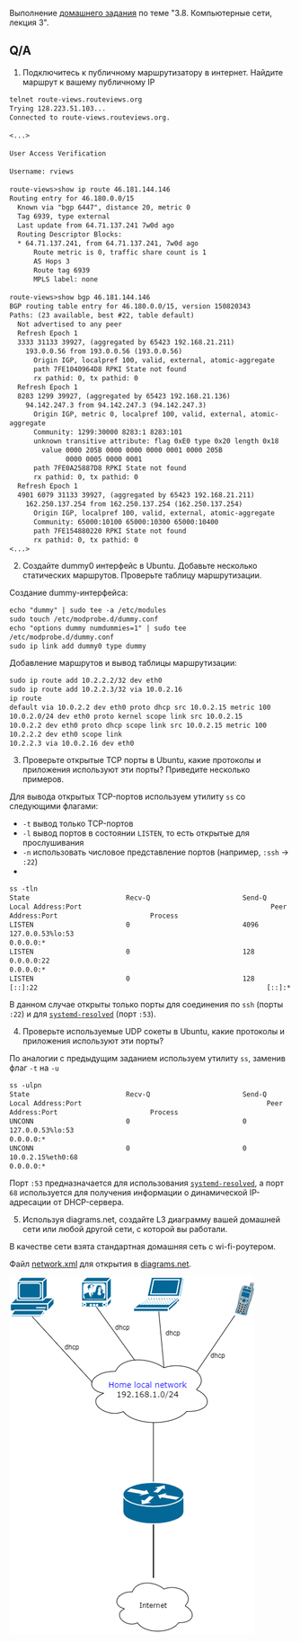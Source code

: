 Выполнение [домашнего задания](https://github.com/netology-code/sysadm-homeworks/blob/devsys10/03-sysadmin-08-net/README.md) 
по теме "3.8. Компьютерные сети, лекция 3".

## Q/A

1. Подключитесь к публичному маршрутизатору в интернет. Найдите маршрут к вашему публичному IP

```shell
telnet route-views.routeviews.org
Trying 128.223.51.103...
Connected to route-views.routeviews.org.

<...>

User Access Verification

Username: rviews

route-views>show ip route 46.181.144.146
Routing entry for 46.180.0.0/15
  Known via "bgp 6447", distance 20, metric 0
  Tag 6939, type external
  Last update from 64.71.137.241 7w0d ago
  Routing Descriptor Blocks:
  * 64.71.137.241, from 64.71.137.241, 7w0d ago
      Route metric is 0, traffic share count is 1
      AS Hops 3
      Route tag 6939
      MPLS label: none

route-views>show bgp 46.181.144.146   
BGP routing table entry for 46.180.0.0/15, version 150820343
Paths: (23 available, best #22, table default)
  Not advertised to any peer
  Refresh Epoch 1
  3333 31133 39927, (aggregated by 65423 192.168.21.211)
    193.0.0.56 from 193.0.0.56 (193.0.0.56)
      Origin IGP, localpref 100, valid, external, atomic-aggregate
      path 7FE1040964D8 RPKI State not found
      rx pathid: 0, tx pathid: 0
  Refresh Epoch 1
  8283 1299 39927, (aggregated by 65423 192.168.21.136)
    94.142.247.3 from 94.142.247.3 (94.142.247.3)
      Origin IGP, metric 0, localpref 100, valid, external, atomic-aggregate
      Community: 1299:30000 8283:1 8283:101
      unknown transitive attribute: flag 0xE0 type 0x20 length 0x18
        value 0000 205B 0000 0000 0000 0001 0000 205B
              0000 0005 0000 0001 
      path 7FE0A25887D8 RPKI State not found
      rx pathid: 0, tx pathid: 0
  Refresh Epoch 1
  4901 6079 31133 39927, (aggregated by 65423 192.168.21.211)
    162.250.137.254 from 162.250.137.254 (162.250.137.254)
      Origin IGP, localpref 100, valid, external, atomic-aggregate
      Community: 65000:10100 65000:10300 65000:10400
      path 7FE154880220 RPKI State not found
      rx pathid: 0, tx pathid: 0
<...>
```

2. Создайте dummy0 интерфейс в Ubuntu. Добавьте несколько статических маршрутов. Проверьте таблицу маршрутизации.

Создание dummy-интерфейса:

```shell
echo "dummy" | sudo tee -a /etc/modules
sudo touch /etc/modprobe.d/dummy.conf
echo "options dummy numdummies=1" | sudo tee /etc/modprobe.d/dummy.conf
sudo ip link add dummy0 type dummy
```

Добавление маршрутов и вывод таблицы маршрутизации:

```shell
sudo ip route add 10.2.2.2/32 dev eth0
sudo ip route add 10.2.2.3/32 via 10.0.2.16
ip route
default via 10.0.2.2 dev eth0 proto dhcp src 10.0.2.15 metric 100 
10.0.2.0/24 dev eth0 proto kernel scope link src 10.0.2.15 
10.0.2.2 dev eth0 proto dhcp scope link src 10.0.2.15 metric 100 
10.2.2.2 dev eth0 scope link 
10.2.2.3 via 10.0.2.16 dev eth0
```

3. Проверьте открытые TCP порты в Ubuntu, какие протоколы и приложения используют эти порты? Приведите несколько примеров.

Для вывода открытых TCP-портов используем утилиту `ss` со следующими флагами:
* `-t` вывод только TCP-портов
* `-l` вывод портов в состоянии `LISTEN`, то есть открытые для прослушивания
* `-n` использовать числовое представление портов (например, `:ssh` -> `:22`)
* 

```shell
ss -tln
State                        Recv-Q                       Send-Q                                             Local Address:Port                                               Peer Address:Port                       Process                       
LISTEN                       0                            4096                                               127.0.0.53%lo:53                                                      0.0.0.0:*                                                        
LISTEN                       0                            128                                                      0.0.0.0:22                                                      0.0.0.0:*                                                        
LISTEN                       0                            128                                                         [::]:22                                                         [::]:*                                                                                
```

В данном случае открыты только порты для соединения по `ssh` (порты `:22`) и для [`systemd-resolved`](https://www.freedesktop.org/software/systemd/man/systemd-resolved.service.html) (порт `:53`).

4. Проверьте используемые UDP сокеты в Ubuntu, какие протоколы и приложения используют эти порты?

По аналогии с предыдущим заданием используем утилиту `ss`, заменив флаг `-t` на `-u`

```shell
ss -ulpn
State                        Recv-Q                       Send-Q                                              Local Address:Port                                              Peer Address:Port                       Process                       
UNCONN                       0                            0                                                   127.0.0.53%lo:53                                                     0.0.0.0:*                                                        
UNCONN                       0                            0                                                  10.0.2.15%eth0:68                                                     0.0.0.0:*
```

Порт `:53` предназначается для использования [`systemd-resolved`](https://www.freedesktop.org/software/systemd/man/systemd-resolved.service.html),
а порт `68` используется для получения информации о динамической IP-адресации от DHCP-сервера.

5. Используя diagrams.net, создайте L3 диаграмму вашей домашней сети или любой другой сети, с которой вы работали.

В качестве сети взята стандартная домашняя сеть с wi-fi-роутером.

Файл [network.xml](./network.xml) для открытия в [diagrams.net](https://diagrams.net).

![network.png](./network.png)
